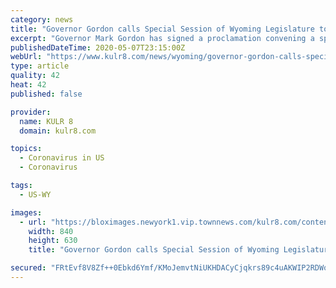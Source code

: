 ```yaml
---
category: news
title: "Governor Gordon calls Special Session of Wyoming Legislature to help respond to COVID-19 pandemic"
excerpt: "Governor Mark Gordon has signed a proclamation convening a special session of the Wyoming Legislature to help respond to the COVID-19 pandemic."
publishedDateTime: 2020-05-07T23:15:00Z
webUrl: "https://www.kulr8.com/news/wyoming/governor-gordon-calls-special-session-of-wyoming-legislature-to-help-respond-to-covid-19-pandemic/article_b315b6e6-90b8-11ea-b218-374b67b4248f.html"
type: article
quality: 42
heat: 42
published: false

provider:
  name: KULR 8
  domain: kulr8.com

topics:
  - Coronavirus in US
  - Coronavirus

tags:
  - US-WY

images:
  - url: "https://bloximages.newyork1.vip.townnews.com/kulr8.com/content/tncms/assets/v3/editorial/b/bb/bbbbacc0-81a3-11ea-94f7-8763693fda88/5e9b491c69abe.image.jpg?crop=926%2C695%2C0%2C115&resize=840%2C630&order=crop%2Cresize"
    width: 840
    height: 630
    title: "Governor Gordon calls Special Session of Wyoming Legislature to help respond to COVID-19 pandemic"

secured: "FRtEvf8V8Zf++0Ebkd6Ymf/KMoJemvtNiUKHDACyCjqkrs89c4uAKWIP2RDWoyKLB5yDF1Y1FOXKRhgRwKLgkcj/jR0vSA8W9Swa9sM3pct9tt7p8uky0oMaDGGbfW1lY+HSI8L1jXHJlu2ks2t/z1h3QoohkZ2Bz7kF9sS/9M8l956eHrpVYC21TA84FID0HCgvUjfQVi3lm2HkgM9qlYSMEz94gQBIzrFI0ktFfn2OBJ468zXI4I89bLRgK++LBHhmtxH1d5m3JKsSeSIhECR59mpM0Jwwq4aES6XM9H5BXhW/iYhSuKYDWN4nktuf;XDzS1sRuu+CgJyyLGSRHtQ=="
---
```


